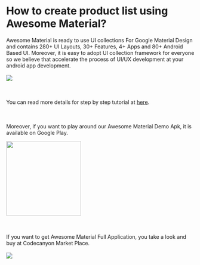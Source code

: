 # How to create product list using Awesome Material?

Awesome Material is ready to use UI collections For Google Material Design and contains 280+ UI Layouts, 30+ Features, 
4+ Apps and 80+ Android Based UI. Moreover, it is easy to adopt UI collection framework for everyone so we believe 
that accelerate the process of UI/UX development at your android app development.
<br><br>
<a href="http://www.panacea-soft.com/2018/08/how-to-create-product-list-using-awesome-material/">
<img src="http://www.panacea-soft.com/landing/awesome-material-android/tutorials/itemlist1/Itemlist1_cover.png">
</a>


<br><br>
You can read more details for step by step tutorial at 
<a href="http://www.panacea-soft.com/2018/08/how-to-create-login-screen-using-awesome-material/">here</a>.


<br><br>
Moreover, if you want to play around our Awesome Material Demo Apk, it is available on Google Play. 

<a href="https://play.google.com/store/apps/details?id=com.panaceasoft.awesomematerial">
<img src="http://www.panacea-soft.com/landing/awesome-material-android/tutorials/google_play.png" width="200">
</a>


<br><br>
If you want to get Awesome Material Full Application, you take a look and buy at Codecanyon Market Place.<br><br>
<a href="#">
<img src="http://www.panacea-soft.com/landing/awesome-material-android/tutorials/buy_now.png">
</a>
